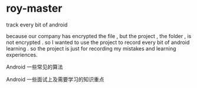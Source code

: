 # roy-master
track every bit of android 

because our company has encrypted the file , but the project , the folder , is not encrypted . so I wanted to use the project to record every
bit of android learning . so the project is just for recording my mistakes and learning experiences.

Android 一些常见的算法
<!-- https://www.jianshu.com/p/9648e8dd5bdb -->

Android 一些面试上及需要学习的知识重点
<!-- http://www.importnew.com/27326.html#comment-763344 -->
